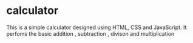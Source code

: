 # calculator
 This is a simple calculator designed using HTML, CSS and JavaScript. It perfoms the basic addition , subtraction , divison and multiplication
